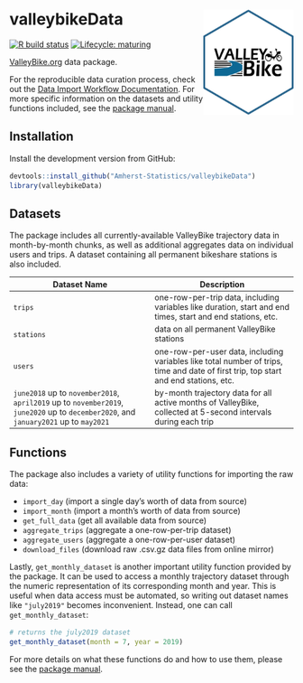 
# valleybikeData <img src="man/figures/logo.png" title="logo created with hexSticker" width="160px" align="right"/>

<!-- badges: start -->

[![R build
status](https://github.com/Amherst-Statistics/valleybikeData/workflows/R-CMD-check/badge.svg)](https://github.com/Amherst-Statistics/valleybikeData/actions)
[![Lifecycle:
maturing](https://img.shields.io/badge/lifecycle-maturing-blue.svg)](https://www.tidyverse.org/lifecycle/#maturing)
<!-- badges: end -->

[ValleyBike.org](https://www.valleybike.org/) data package.

For the reproducible data curation process, check out the [Data Import
Workflow
Documentation](https://amherst-statistics.github.io/valleybikeData/).
For more specific information on the datasets and utility functions
included, see the [package
manual](https://github.com/Amherst-Statistics/valleybikeData/blob/master/valleybikeData_0.0.1.pdf).

## Installation

Install the development version from GitHub:

``` r
devtools::install_github("Amherst-Statistics/valleybikeData")
library(valleybikeData)
```

## Datasets

The package includes all currently-available ValleyBike trajectory data
in month-by-month chunks, as well as additional aggregates data on
individual users and trips. A dataset containing all permanent bikeshare
stations is also included.

| Dataset Name                                                                                                                          | Description                                                                                                                          |
| ------------------------------------------------------------------------------------------------------------------------------------- | ------------------------------------------------------------------------------------------------------------------------------------ |
| `trips`                                                                                                                               | one-row-per-trip data, including variables like duration, start and end times, start and end stations, etc.                          |
| `stations`                                                                                                                            | data on all permanent ValleyBike stations                                                                                            |
| `users`                                                                                                                               | one-row-per-user data, including variables like total number of trips, time and date of first trip, top start and end stations, etc. |
| `june2018` up to `november2018`, `april2019` up to `november2019`, `june2020` up to `december2020`, and `january2021` up to `may2021` | by-month trajectory data for all active months of ValleyBike, collected at 5-second intervals during each trip                       |

## Functions

The package also includes a variety of utility functions for importing
the raw data:

  - `import_day` (import a single day’s worth of data from source)
  - `import_month` (import a month’s worth of data from source)
  - `get_full_data` (get all available data from source)
  - `aggregate_trips` (aggregate a one-row-per-trip dataset)
  - `aggregate_users` (aggregate a one-row-per-user dataset)
  - `download_files` (download raw .csv.gz data files from online
    mirror)

Lastly, `get_monthly_dataset` is another important utility function
provided by the package. It can be used to access a monthly trajectory
dataset through the numeric representation of its corresponding month
and year. This is useful when data access must be automated, so writing
out dataset names like `"july2019"` becomes inconvenient. Instead, one
can call `get_monthly_dataset`:

``` r
# returns the july2019 dataset
get_monthly_dataset(month = 7, year = 2019)
```

For more details on what these functions do and how to use them, please
see the [package
manual](https://github.com/Amherst-Statistics/valleybikeData/blob/master/valleybikeData_0.0.1.pdf).
